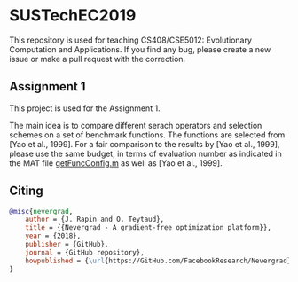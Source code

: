 # SUSTechEC2019
This repository is used for teaching CS408/CSE5012: Evolutionary Computation and Applications.
If you find any bug, please create a new issue or make a pull request with the correction.

## Assignment 1
This project is used for the Assignment 1.

The main idea is to compare different serach operators and selection schemes on a set of benchmark functions. The functions are selected from [Yao et al., 1999]. For a fair comparison to the results by [Yao et al., 1999], please use the same budget, in terms of evaluation number as indicated in the MAT file [getFuncConfig.m](https://github.com/ljialin/SUSTechEC2019/blob/master/assignment1/utils/getFuncConfig.m) as well as [Yao et al., 1999].


## Citing
```bibtex
@misc{nevergrad,
    author = {J. Rapin and O. Teytaud},
    title = {{Nevergrad - A gradient-free optimization platform}},
    year = {2018},
    publisher = {GitHub},
    journal = {GitHub repository},
    howpublished = {\url{https://GitHub.com/FacebookResearch/Nevergrad}},
}
```

